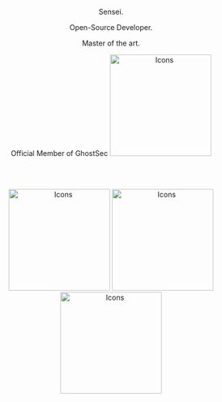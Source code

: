 <p align="center">
Sensei.
</p>
<p align="center">
Open-Source Developer.
</p>
<p align="center">
Master of the art.
</p>
<p align="center">
Official Member of GhostSec
<img width="200" src="https://nitter.qwik.space/pic/pbs.twimg.com%2Fprofile_images%2F1542244882558885888%2FoHX_Wk3T.jpg" alt="Icons">
</p>
</br></br>

<p align="center">
  <img width="200" src="https://c.tenor.com/Ds6kZ-PWFzwAAAAi/haruhi-hare-hare-yukai.gif" alt="Icons">
  <img width="200" src="https://c.tenor.com/LmKTgSCWvQwAAAAi/this-is-the-end.gif" alt="Icons">
  <img width="200" src="https://c.tenor.com/Ds6kZ-PWFzwAAAAi/haruhi-hare-hare-yukai.gif" alt="Icons">
</p>
</br>

<p align="center">

</p>
